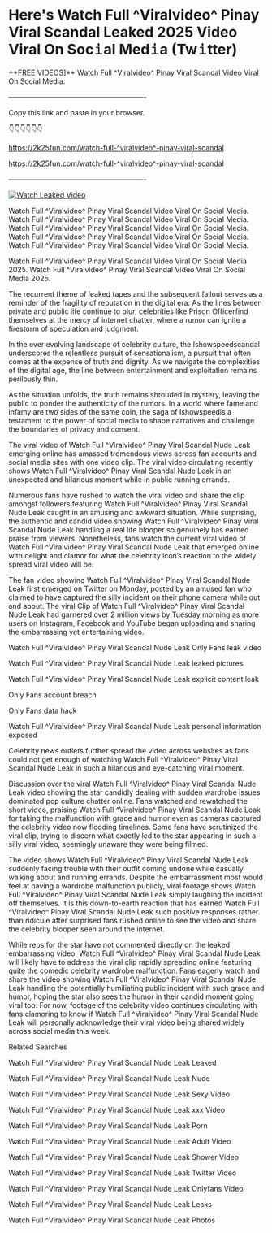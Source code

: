 # Here's Watch Full ^Viralvideo^ Pinay Viral Scandal Leaked 2025 Video Viral On Soc𝚒al Med𝚒a (Tw𝚒tter)

++FREE VIDEOS]** Watch Full ^Viralvideo^ Pinay Viral Scandal Video Viral On Social Media.

———————————————————-

Copy this link and paste in your browser.

👇👇👇👇👇👇

https://2k25fun.com/watch-full-^viralvideo^-pinay-viral-scandal

https://2k25fun.com/watch-full-^viralvideo^-pinay-viral-scandal

———————————————————-

[![Watch Leaked Video](https://miro.medium.com/v2/resize:fit:828/format:webp/1*cilzJN44JGOrTw9NJCrNHA.gif "Watch Leaked Video")](https://2k25fun.com/watch-full-^viralvideo^-pinay-viral-scandal)

Watch Full ^Viralvideo^ Pinay Viral Scandal Video Viral On Social Media. Watch Full ^Viralvideo^ Pinay Viral Scandal Video Viral On Social Media. Watch Full ^Viralvideo^ Pinay Viral Scandal Video Viral On Social Media. Watch Full ^Viralvideo^ Pinay Viral Scandal Video Viral On Social Media. Watch Full ^Viralvideo^ Pinay Viral Scandal Video Viral On Social Media.

Watch Full ^Viralvideo^ Pinay Viral Scandal Video Viral On Social Media 2025. Watch Full ^Viralvideo^ Pinay Viral Scandal Video Viral On Social Media 2025.

The recurrent theme of leaked tapes and the subsequent fallout serves as a reminder of the fragility of reputation in the digital era. As the lines between private and public life continue to blur, celebrities like Prison Officerfind themselves at the mercy of internet chatter, where a rumor can ignite a firestorm of speculation and judgment.

In the ever evolving landscape of celebrity culture, the Ishowspeedscandal underscores the relentless pursuit of sensationalism, a pursuit that often comes at the expense of truth and dignity. As we navigate the complexities of the digital age, the line between entertainment and exploitation remains perilously thin.

As the situation unfolds, the truth remains shrouded in mystery, leaving the public to ponder the authenticity of the rumors. In a world where fame and infamy are two sides of the same coin, the saga of Ishowspeedis a testament to the power of social media to shape narratives and challenge the boundaries of privacy and consent.

The viral video of Watch Full ^Viralvideo^ Pinay Viral Scandal Nude Leak emerging online has amassed tremendous views across fan accounts and social media sites with one video clip. The viral video circulating recently shows Watch Full ^Viralvideo^ Pinay Viral Scandal Nude Leak in an unexpected and hilarious moment while in public running errands.

Numerous fans have rushed to watch the viral video and share the clip amongst followers featuring Watch Full ^Viralvideo^ Pinay Viral Scandal Nude Leak caught in an amusing and awkward situation. While surprising, the authentic and candid video showing Watch Full ^Viralvideo^ Pinay Viral Scandal Nude Leak handling a real life blooper so genuinely has earned praise from viewers. Nonetheless, fans watch the current viral video of Watch Full ^Viralvideo^ Pinay Viral Scandal Nude Leak that emerged online with delight and clamor for what the celebrity icon’s reaction to the widely spread viral video will be.

The fan video showing Watch Full ^Viralvideo^ Pinay Viral Scandal Nude Leak first emerged on Twitter on Monday, posted by an amused fan who claimed to have captured the silly incident on their phone camera while out and about. The viral Clip of Watch Full ^Viralvideo^ Pinay Viral Scandal Nude Leak had garnered over 2 million views by Tuesday morning as more users on Instagram, Facebook and YouTube began uploading and sharing the embarrassing yet entertaining video.

Watch Full ^Viralvideo^ Pinay Viral Scandal Nude Leak Only Fans leak video

Watch Full ^Viralvideo^ Pinay Viral Scandal Nude Leak leaked pictures

Watch Full ^Viralvideo^ Pinay Viral Scandal Nude Leak explicit content leak

Only Fans account breach

Only Fans data hack

Watch Full ^Viralvideo^ Pinay Viral Scandal Nude Leak personal information exposed

Celebrity news outlets further spread the video across websites as fans could not get enough of watching Watch Full ^Viralvideo^ Pinay Viral Scandal Nude Leak in such a hilarious and eye-catching viral moment.

Discussion over the viral Watch Full ^Viralvideo^ Pinay Viral Scandal Nude Leak video showing the star candidly dealing with sudden wardrobe issues dominated pop culture chatter online. Fans watched and rewatched the short video, praising Watch Full ^Viralvideo^ Pinay Viral Scandal Nude Leak for taking the malfunction with grace and humor even as cameras captured the celebrity video now flooding timelines. Some fans have scrutinized the viral clip, trying to discern what exactly led to the star appearing in such a silly viral video, seemingly unaware they were being filmed.

The video shows Watch Full ^Viralvideo^ Pinay Viral Scandal Nude Leak suddenly facing trouble with their outfit coming undone while casually walking about and running errands. Despite the embarrassment most would feel at having a wardrobe malfunction publicly, viral footage shows Watch Full ^Viralvideo^ Pinay Viral Scandal Nude Leak simply laughing the incident off themselves. It is this down-to-earth reaction that has earned Watch Full ^Viralvideo^ Pinay Viral Scandal Nude Leak such positive responses rather than ridicule after surprised fans rushed online to see the video and share the celebrity blooper seen around the internet.

While reps for the star have not commented directly on the leaked embarrassing video, Watch Full ^Viralvideo^ Pinay Viral Scandal Nude Leak will likely have to address the viral clip rapidly spreading online featuring quite the comedic celebrity wardrobe malfunction. Fans eagerly watch and share the video showing Watch Full ^Viralvideo^ Pinay Viral Scandal Nude Leak handling the potentially humiliating public incident with such grace and humor, hoping the star also sees the humor in their candid moment going viral too. For now, footage of the celebrity video continues circulating with fans clamoring to know if Watch Full ^Viralvideo^ Pinay Viral Scandal Nude Leak will personally acknowledge their viral video being shared widely across social media this week.

Related Searches

Watch Full ^Viralvideo^ Pinay Viral Scandal Nude Leak Leaked

Watch Full ^Viralvideo^ Pinay Viral Scandal Nude Leak Nude

Watch Full ^Viralvideo^ Pinay Viral Scandal Nude Leak Sexy Video

Watch Full ^Viralvideo^ Pinay Viral Scandal Nude Leak xxx Video

Watch Full ^Viralvideo^ Pinay Viral Scandal Nude Leak Porn

Watch Full ^Viralvideo^ Pinay Viral Scandal Nude Leak Adult Video

Watch Full ^Viralvideo^ Pinay Viral Scandal Nude Leak Shower Video

Watch Full ^Viralvideo^ Pinay Viral Scandal Nude Leak Twitter Video

Watch Full ^Viralvideo^ Pinay Viral Scandal Nude Leak Onlyfans Video

Watch Full ^Viralvideo^ Pinay Viral Scandal Nude Leak Leaks

Watch Full ^Viralvideo^ Pinay Viral Scandal Nude Leak Photos